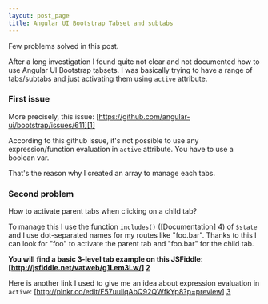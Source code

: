 ```yaml
---
layout: post_page
title: Angular UI Bootstrap Tabset and subtabs
---
```


Few problems solved in this post. 

After a long investigation I found quite not clear and not documented how to use Angular UI Bootstrap tabsets.
I was basically trying to have a range of tabs/subtabs and just activating them using `active` attribute.



### First issue
More precisely, this issue: [https://github.com/angular-ui/bootstrap/issues/611][1]

According to this github issue, it's not possible to use any expression/function evaluation in `active` attribute. You have to use a boolean var.

That's the reason why I created an array to manage each tabs.



### Second problem
How to activate parent tabs when clicking on a child tab?

To manage this I use the function `includes()` ([Documentation] [4]) of `$state` and I use dot-separated names for my routes like "foo.bar". Thanks to this I can look for "foo" to activate the parent tab and "foo.bar" for the child tab.

**You will find a basic 3-level tab example on this JSFiddle: [http://jsfiddle.net/vatweb/g1Lem3Lw/] [2]**

Here is another link I used to give me an idea about expression evaluation in `active`: [http://plnkr.co/edit/F57uuiiqAbQ92QWfkYp8?p=preview] [3]

  [1]: https://github.com/angular-ui/bootstrap/issues/611
  [2]: http://jsfiddle.net/vatweb/g1Lem3Lw/
  [3]: http://plnkr.co/edit/F57uuiiqAbQ92QWfkYp8?p=preview
  [4]: https://github.com/angular-ui/ui-router/wiki/Quick-Reference#stateincludesstatename--params
